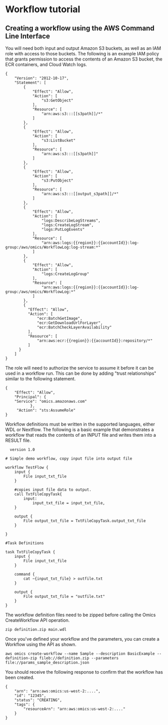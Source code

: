 # Workflow tutorial<a name="workflow-examples"></a>

## Creating a workflow using the AWS Command Line Interface<a name="workflow-examples-cli"></a>

You will need both input and output Amazon S3 buckets, as well as an IAM role with access to those buckets\. The following is an example IAM policy that grants permission to access the contents of an Amazon S3 bucket, the ECR containers, and Cloud Watch logs\.

```
{
    "Version": "2012-10-17",
    "Statement": [
        {
            "Effect": "Allow",
            "Action": [
                "s3:GetObject"
            ],
            "Resource": [
                "arn:aws:s3:::[[s3path]]/*"
            ]
        },
        {
            "Effect": "Allow",
            "Action": [
                "s3:ListBucket"
            ],
            "Resource": [
                "arn:aws:s3:::[[s3path]]"
            ]
        },
        {
            "Effect": "Allow",
            "Action": [
                "s3:PutObject"
            ],
            "Resource": [
                "arn:aws:s3:::[[output_s3path]]/*"
            ]
        },
        {
            "Effect": "Allow",
            "Action": [
                "logs:DescribeLogStreams",
                "logs:CreateLogStream",
                "logs:PutLogEvents"
            ],
            "Resource": [
                "arn:aws:logs:{{region}}:{{accountId}}:log-group:/aws/omics/WorkflowLog:log-stream:*"
            ]
        },
        {
            "Effect": "Allow",
            "Action": [
                "logs:CreateLogGroup"
            ],
            "Resource": [
                "arn:aws:logs:{{region}}:{{accountId}}:log-group:/aws/omics/WorkflowLog:*"
            ]
        },
        {
          "Effect": "Allow",
          "Action": [
              "ecr:BatchGetImage",
              "ecr:GetDownloadUrlForLayer",
              "ecr:BatchCheckLayerAvailability"
          ],
          "Resource": [
              "arn:aws:ecr:{{region}}:{{accountId}}:repository/*"
          ]
      }
    ]
}
```

The role will need to authorize the service to assume it before it can be used in a workflow run\. This can be done by adding "trust relationships" similar to the following statement\.

```
{
    "Effect": "Allow",
    "Principal": {
    "Service": "omics.amazonaws.com"
           },
     "Action": "sts:AssumeRole"
}
```

Workflow definitions must be written in the supported languages, either WDL or Nextflow\. The following is a basic example that demonstrates a workflow that reads the contents of an INPUT file and writes them into a RESULT file\. 

```
  version 1.0

# Simple demo workflow, copy input file into output file

workflow TestFlow {
    input {
        File input_txt_file
    }

    #copies input file data to output. 
    call TxtFileCopyTask{
        input:
            input_txt_file = input_txt_file,
    }

    output {
        File output_txt_file = TxtFileCopyTask.output_txt_file
    }

}

#Task Definitions

task TxtFileCopyTask {
    input {
        File input_txt_file
    }

    command {
        cat ~{input_txt_file} > outfile.txt
    }

    output {
        File output_txt_file = "outfile.txt"
    }
}
```

The workflow definition files need to be zipped before calling the Omics CreateWorkflow API operation\. 

```
zip definition.zip main.wdl 
```

Once you've defined your workflow and the parameters, you can create a Workflow using the API as shown\.

```
aws omics create-workflow --name Sample --description BasicExample --definition-zip fileb://definition.zip --parameters file://params_sample_description.json 
```

You should receive the following response to confirm that the workflow has been created\.

```
{
    "arn": "arn:aws:omics:us-west-2:....",
    "id": "12345",
    "status": "CREATING",
    "tags": {
        "resourceArn": "arn:aws:omics:us-west-2:...."
    }
}
```